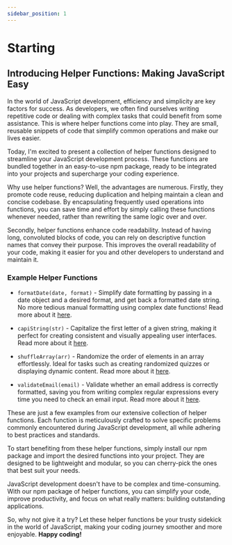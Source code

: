 ```yaml
---
sidebar_position: 1
---
```


# Starting

## Introducing Helper Functions: Making JavaScript Easy

In the world of JavaScript development, efficiency and simplicity are key factors for success. As developers, we often find ourselves writing repetitive code or dealing with complex tasks that could benefit from some assistance. This is where helper functions come into play. They are small, reusable snippets of code that simplify common operations and make our lives easier.

Today, I'm excited to present a collection of helper functions designed to streamline your JavaScript development process. These functions are bundled together in an easy-to-use npm package, ready to be integrated into your projects and supercharge your coding experience.

Why use helper functions? Well, the advantages are numerous. Firstly, they promote code reuse, reducing duplication and helping maintain a clean and concise codebase. By encapsulating frequently used operations into functions, you can save time and effort by simply calling these functions whenever needed, rather than rewriting the same logic over and over.

Secondly, helper functions enhance code readability. Instead of having long, convoluted blocks of code, you can rely on descriptive function names that convey their purpose. This improves the overall readability of your code, making it easier for you and other developers to understand and maintain it.

### Example Helper Functions

- `formatDate(date, format)` - Simplify date formatting by passing in a date object and a desired format, and get back a formatted date string. No more tedious manual formatting using complex date functions! Read more about it [here](https://docs.argonium.net/functions/formatDate).

- `capiString(str)` - Capitalize the first letter of a given string, making it perfect for creating consistent and visually appealing user interfaces. Read more about it [here](https://docs.argonium.net/functions/capitalize).

- `shuffleArray(arr)` - Randomize the order of elements in an array effortlessly. Ideal for tasks such as creating randomized quizzes or displaying dynamic content. Read more about it [here](https://docs.argonium.net/functions/shuffleArray).

- `validateEmail(email)` - Validate whether an email address is correctly formatted, saving you from writing complex regular expressions every time you need to check an email input. Read more about it [here](https://docs.argonium.net/functions/validateEmail).

These are just a few examples from our extensive collection of helper functions. Each function is meticulously crafted to solve specific problems commonly encountered during JavaScript development, all while adhering to best practices and standards.

To start benefiting from these helper functions, simply install our npm package and import the desired functions into your project. They are designed to be lightweight and modular, so you can cherry-pick the ones that best suit your needs.

JavaScript development doesn't have to be complex and time-consuming. With our npm package of helper functions, you can simplify your code, improve productivity, and focus on what really matters: building outstanding applications.

So, why not give it a try? Let these helper functions be your trusty sidekick in the world of JavaScript, making your coding journey smoother and more enjoyable. <strong>Happy coding!</strong>
